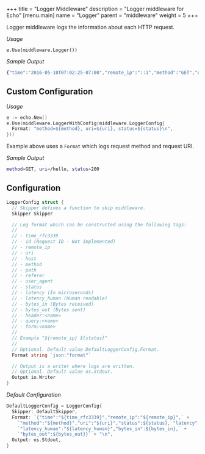 +++
title = "Logger Middleware"
description = "Logger middleware for Echo"
[menu.main]
  name = "Logger"
  parent = "middleware"
  weight = 5
+++

Logger middleware logs the information about each HTTP request.

*Usage*

`e.Use(middleware.Logger())`

*Sample Output*

```js
{"time":"2016-05-10T07:02:25-07:00","remote_ip":"::1","method":"GET","uri":"/","status":200, "latency":55653,"latency_human":"55.653µs","rx_bytes":0,"tx_bytes":13}
```

## Custom Configuration

*Usage*

```go
e := echo.New()
e.Use(middleware.LoggerWithConfig(middleware.LoggerConfig{
  Format: "method=${method}, uri=${uri}, status=${status}\n",
}))
```

Example above uses a `Format` which logs request method and request URI.

*Sample Output*

```sh
method=GET, uri=/hello, status=200
```

## Configuration

```go
LoggerConfig struct {
  // Skipper defines a function to skip middleware.
  Skipper Skipper

  // Log format which can be constructed using the following tags:
  //
  // - time_rfc3339
  // - id (Request ID - Not implemented)
  // - remote_ip
  // - uri
  // - host
  // - method
  // - path
  // - referer
  // - user_agent
  // - status
  // - latency (In microseconds)
  // - latency_human (Human readable)
  // - bytes_in (Bytes received)
  // - bytes_out (Bytes sent)
  // - header:<name>
  // - query:<name>
  // - form:<name>
  //
  // Example "${remote_ip} ${status}"
  //
  // Optional. Default value DefaultLoggerConfig.Format.
  Format string `json:"format"`

  // Output is a writer where logs are written.
  // Optional. Default value os.Stdout.
  Output io.Writer
}
```

*Default Configuration*

```go
DefaultLoggerConfig = LoggerConfig{
  Skipper: defaultSkipper,
  Format: `{"time":"${time_rfc3339}","remote_ip":"${remote_ip}",` +
    `"method":"${method}","uri":"${uri}","status":${status}, "latency":${latency},` +
    `"latency_human":"${latency_human}","bytes_in":${bytes_in},` +
    `"bytes_out":${bytes_out}}` + "\n",
  Output: os.Stdout,
}
```
